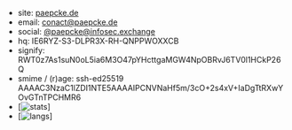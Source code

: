 * site:   [paepcke.de](https://paepcke.de)
* email:  conact@paepcke.de
* social: [@paepcke@infosec.exchange](https://infosec.exchange/@paepcke)
* hq: IE6RYZ-S3-DLPR3X-RH-QNPPWOXXCB
* signify: RWT0z7As1suN0oL5ia6M3O47pYHcttgaMGW4NpOBRvJ6TV0l1HCkP26Q
* smime / (r)age: ssh-ed25519 AAAAC3NzaC1lZDI1NTE5AAAAIPCNVNaHf5m/3cO+2s4xV+IaDgTtRXwYOvGTnTPCHMR6
* [![stats](https://github-readme-stats.vercel.app/api?username=paepckehh)]
* [![langs](https://github-readme-stats.vercel.app/api/top-langs/?username=paepckehh)]

